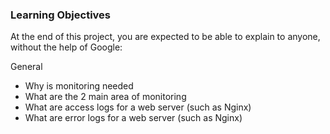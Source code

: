 ### Learning Objectives
At the end of this project, you are expected to be able to explain to anyone, without the help of Google:

General
- Why is monitoring needed
- What are the 2 main area of monitoring
- What are access logs for a web server (such as Nginx)
- What are error logs for a web server (such as Nginx)
